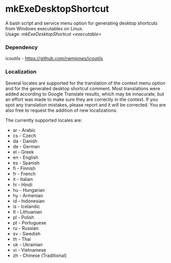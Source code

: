 # mkExeDesktopShortcut
A bash script and service menu option for generating desktop shortcuts from Windows executables on Linux.  
Usage: *mkExeDesktopShortcut \<executable\>*

### Dependency
icoutils - https://github.com/rwmjones/icoutils
 
### Localization
Several locales are supported for the translation of the context menu option and for the generated desktop shortcut comment. Most translations were added according to Google Translate results, which may be innacurate, but an effort was made to make sure they are correctly in the context. If you spot any translation mistakes, please report and it will be corrected. You are also free to request the addition of new localizations.

The currently supported locales are:

* ar - Arabic  
* cs - Czech  
* da - Danish  
* de - German  
* el - Greek  
* en - English  
* es - Spanish  
* fi - Finnish  
* fr - French  
* it - Italian  
* hi - Hindi  
* hu - Hungarian  
* hy - Armenian  
* id - Indonesian  
* is - Icelandic  
* lt - Lithuanian  
* pl - Polish  
* pt - Portuguese  
* ru - Russian  
* sv - Swedish  
* th - Thai  
* uk - Ukrainian  
* vi - Vietnamese  
* zh - Chinese (Traditional) 
